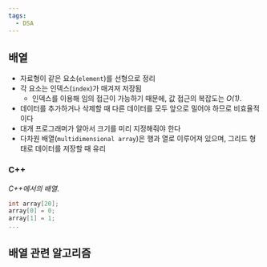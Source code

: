 ```yaml
---
tags:
  - DSA
---
```

## 배열

- 자료형이 같은 요소(`element`)를 선형으로 정리
- 각 요소는 인덱스(`index`)가 매겨져 저장됨
	- 인덱스를 이용해 임의 접근이 가능하기 때문에, 값 접근의 복잡도는 *O(1)*.
- 데이터를 추가하거나 삭제할 때 다른 데이터를 모두 앞으로 밀어야 하므로 비효율적이다
- 대개 프로그래머가 알아서 크기를 미리 지정해줘야 한다
- 다차원 배열(`multidimensional array`)은 행과 열로 이루어져 있으며, 그리드 형태로 데이터를 저장할 때 유리

### C++
*C++에서의 배열*.

```cpp
int array[20];
array[0] = 0;
array[1] = 1;
...
```

## 배열 관련 알고리즘

